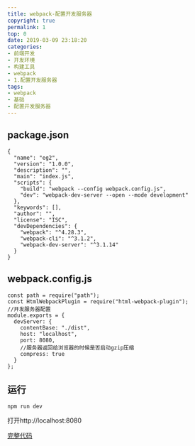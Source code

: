 ```yaml
---
title: webpack-配置开发服务器
copyright: true
permalink: 1
top: 0
date: 2019-03-09 23:18:20
categories:
- 前端开发
- 开发环境
- 构建工具
- webpack
- 1.配置开发服务器
tags:
- webpack
- 基础
- 配置开发服务器
---
```


## package.json

```
{
  "name": "eg2",
  "version": "1.0.0",
  "description": "",
  "main": "index.js",
  "scripts": {
    "build": "webpack --config webpack.config.js",
    "dev": "webpack-dev-server --open --mode development"
  },
  "keywords": [],
  "author": "",
  "license": "ISC",
  "devDependencies": {
    "webpack": "^4.28.3",
    "webpack-cli": "^3.1.2",
    "webpack-dev-server": "^3.1.14"
  }
}
```

## webpack.config.js

```
const path = require("path");
const HtmlWebpackPlugin = require("html-webpack-plugin");
//开发服务器配置
module.exports = {
  devServer: {
    contentBase: "./dist",
    host: "localhost",
    port: 8080,
    //服务器返回给浏览器的时候是否启动gzip压缩
    compress: true
  }
};
```

## 运行

```
npm run dev
```

打开http://localhost:8080

[完整代码](https://github.com/zhoubichuan/frontend-note/tree/master/3.dev/3.scaffolding/1.webpack/1.base/1.server)
